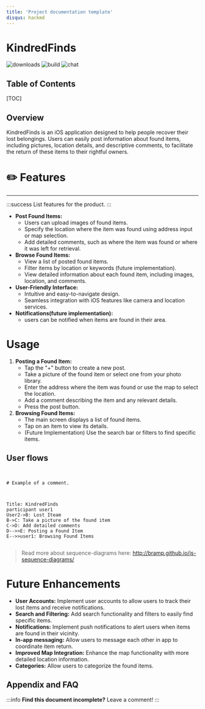 ```yaml
---
title: 'Project documentation template'
disqus: hackmd
---
```


KindredFinds 
===
![downloads](https://img.shields.io/github/downloads/atom/atom/total.svg)
![build](https://img.shields.io/appveyor/ci/:user/:repo.svg)
![chat](https://img.shields.io/discord/:serverId.svg)

## Table of Contents

[TOC]

## Overview

KindredFinds is an iOS application designed to help people recover their lost belongings. Users can easily post information about found items, including pictures, location details, and descriptive comments, to facilitate the return of these items to their rightful owners.

# :pencil2:  Features
---
:::success
List features for the product.
:::

* **Post Found Items:**
    * Users can upload images of found items.
    * Specify the location where the item was found using address input or map selection.
    * Add detailed comments, such as where the item was found or where it was left for retrieval.
* **Browse Found Items:**
    * View a list of posted found items.
    * Filter items by location or keywords (future implementation).
    * View detailed information about each found item, including images, location, and comments.
* **User-Friendly Interface:**
    * Intuitive and easy-to-navigate design.
    * Seamless integration with iOS features like camera and location services.
* **Notifications(future implementation):**
    * users can be notified when items are found in their area.


# Usage

1.  **Posting a Found Item:**
    * Tap the "+" button to create a new post.
    * Take a picture of the found item or select one from your photo library.
    * Enter the address where the item was found or use the map to select the location.
    * Add a comment describing the item and any relevant details.
    * Press the post button.
2.  **Browsing Found Items:**
    * The main screen displays a list of found items.
    * Tap on an item to view its details.
    * (Future Implementation) Use the search bar or filters to find specific items.

User flows
---
```sequence


# Example of a comment.



Title: KindredFinds
participant user1
User2->B: Lost Iteam
B->C: Take a picture of the found item
C->D: Add detailed comments
D-->>E: Posting a Found Item
E-->>user1: Browsing Found Items


```

> Read more about sequence-diagrams here: http://bramp.github.io/js-sequence-diagrams/

# Future Enhancements

* **User Accounts:** Implement user accounts to allow users to track their lost items and receive notifications.
* **Search and Filtering:** Add search functionality and filters to easily find specific items.
* **Notifications:** Implement push notifications to alert users when items are found in their vicinity.
* **In-app messaging:** Allow users to message each other in app to coordinate item return.
* **Improved Map Integration:** Enhance the map functionality with more detailed location information.
* **Categories:** Allow users to categorize the found items.




## Appendix and FAQ

:::info
**Find this document incomplete?** Leave a comment!
:::


